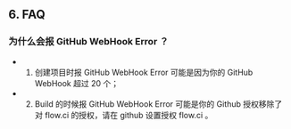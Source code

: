 ## 6. FAQ

### 为什么会报 GitHub WebHook Error ？

- 1. 创建项目时报 GitHub WebHook Error 可能是因为你的 GitHub WebHook 超过 20 个；
- 2. Build 的时候报 GitHub WebHook Error 可能是你的 Github 授权移除了对 flow.ci 的授权，请在 github 设置授权 flow.ci 。


